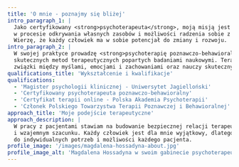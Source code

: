 ```yaml
---
title: 'O mnie - poznajmy się bliżej'
intro_paragraph_1: |
  Jako certyfikowany <strong>psychoterapeuta</strong>, moją misją jest towarzyszenie Państwu 
  w procesie odkrywania własnych zasobów i możliwości radzenia sobie z trudnościami życiowymi. 
  Wierzę, że każdy człowiek ma w sobie potencjał do zmiany i rozwoju.
intro_paragraph_2: |
  W swojej praktyce prowadzę <strong>psychoterapię poznawczo-behawioralną</strong>, która jest jedną z najbardziej 
  skutecznych metod terapeutycznych popartych badaniami naukowymi. Terapia CBT pomoże Państwu zrozumieć 
  związki między myślami, emocjami i zachowaniami oraz nauczy skutecznych strategii radzenia sobie z problemami.
qualifications_title: 'Wykształcenie i kwalifikacje'
qualifications:
  - 'Magister psychologii klinicznej - Uniwersytet Jagielloński'
  - 'Certyfikowany psychoterapeuta poznawczo-behawioralny'
  - 'Certyfikat terapii online - Polska Akademia Psychoterapii'
  - 'Członek Polskiego Towarzystwa Terapii Poznawczej i Behawioralnej'
approach_title: 'Moje podejście terapeutyczne'
approach_description: |
  W pracy z pacjentami stawiam na budowanie bezpiecznej relacji terapeutycznej, opartej na zaufaniu 
  i wzajemnym szacunku. Każdy człowiek jest dla mnie wyjątkowy, dlatego dostosowuję metody terapeutyczne 
  do indywidualnych potrzeb i możliwości każdego pacjenta.
profile_image: '/images/magdalena-hossadyna-about.jpg'
profile_image_alt: 'Magdalena Hossadyna w swoim gabinecie psychoterapeutycznym w Wieliczce'
---
```

